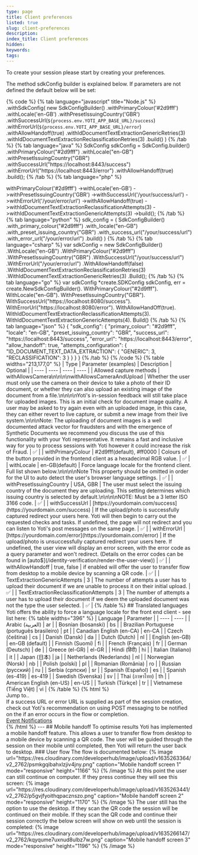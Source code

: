 ```yaml
---
type: page
title: Client preferences
listed: true
slug: client-preferences
description: 
index_title: Client preferences
hidden: 
keywords: 
tags: 
---
```


To create your session please start by creating your preferences.

The method sdkConfig builder is explained below. If parameters are not defined the default below will be set:

{% code %}
{% tab language="javascript" title="Node.js" %}
.withSdkConfig(
    new SdkConfigBuilder()
        .withPrimaryColour('#2d9fff')
    		.withLocale('en-GB')
        .withPresetIssuingCountry('GBR')
        .withSuccessUrl(`${process.env.YOTI_APP_BASE_URL}/success`)
        .withErrorUrl(`${process.env.YOTI_APP_BASE_URL}/error`)
        .withAllowHandoff(true)
        .withIdDocumentTextExtractionGenericRetries(3)
        .withIdDocumentTextExtractionReclassificationRetries(3)
        .build()
)
{% /tab %}
{% tab language="java" %}
SdkConfig sdkConfig = SdkConfig.builder()
    .withPrimaryColour("#2d9fff")
  	.withLocale("en-GB")
    .withPresetIssuingCountry("GBR")
    .withSuccessUrl("https://localhost:8443/success")
    .withErrorUrl("https://localhost:8443/error")
    .withAllowHandoff(true)
    .build();
{% /tab %}
{% tab language="php" %}
<?php

$sdkConfig =
    (new SdkConfigBuilder())
    ->withPrimaryColour('#2d9fff')
  	->withLocale('en-GB')
    ->withPresetIssuingCountry('GBR')
    ->withSuccessUrl('/your/success/url')
    ->withErrorUrl('/your/error/url')
    ->withAllowHandoff(true)
    ->withIdDocumentTextExtractionReclassificationAttempts(3)
    ->withIdDocumentTextExtractionGenericAttempts(3)
    ->build();
{% /tab %}
{% tab language="python" %}
sdk_config = (
    SdkConfigBuilder()
    .with_primary_colour("#2d9fff")
  	.with_locale("en-GB")
    .with_preset_issuing_country("GBR")
    .with_success_url("/your/success/url")
    .with_error_url("/your/error/url")
    .build()
)
{% /tab %}
{% tab language="csharp" %}
var sdkConfig = new SdkConfigBuilder()
  	.WithLocale("en-GB")
    .WithPrimaryColour("#2d9fff")
    .WithPresetIssuingCountry("GBR")
    .WithSuccessUrl("/your/success/url")
    .WithErrorUrl("/your/error/url")
    .WithAllowHandoff(false)
    .WithIdDocumentTextExtractionReclassificationRetries(3)
    .WithIdDocumentTextExtractionGenericRetries(3)
    .Build();
{% /tab %}
{% tab language="go" %}
var sdkConfig *create.SDKConfig
sdkConfig, err = create.NewSdkConfigBuilder().
    WithPrimaryColour("#2d9fff").
		WithLocale("en-GB").
    WithPresetIssuingCountry("GBR").
    WithSuccessUrl("https://localhost:8080/success").
    WithErrorUrl("https://localhost:8080/error").
    WithAllowHandOff(true).
    WithIdDocumentTextExtractionReclassificationAttempts(3).
    WithIdDocumentTextExtractionGenericAttempts(4).
    Build()
{% /tab %}
{% tab language="json" %}
{
    "sdk_config": {
        "primary_colour": "#2d9fff",
        "locale": "en-GB",
        "preset_issuing_country": "GBR",
        "success_url": "https://localhost:8443/success",
        "error_url": "https://localhost:8443/error",
        "allow_handoff": true,
        "attempts_configuration": {
            "ID_DOCUMENT_TEXT_DATA_EXTRACTION": {
                "GENERIC": 3,
                "RECLASSIFICATION": 3
            }
        }
    }
}
{% /tab %}
{% /code %}

{% table widths="213,177,0" %}
| Type | Parameter (examples) | Description | Optional | 
| ---- | ---- | ---- | ---- | 
| Allowed capture methods | withAllowsCamera\n\n\n\nwithAllowsCameraAndUpload | Whether the user must only use the camera on their device to take a photo of their ID document, or whether they can also upload an existing image of the document from a file.\n\n\n\nYoti's in-session feedback will still take place for uploaded images. This is an initial check for document image quality. A user may be asked to try again even with an uploaded image, in this case, they can either revert to live capture, or submit a new image from their live system.\n\n\nNote: The uploading of document images is a well documented attack vector for fraudsters and with the emergence of Synthetic Documents we recommend you discuss the use of this functionality with your Yoti representative.  It remains a fast and inclusive way for you to process sessions with Yoti however it could increase the risk of Fraud. | ✅ | 
| withPrimaryColour | #2d9fff(default), #ff0000 | Colours of the button provided in the frontend client as a hexadecimal RGB value. | ✅ | 
| withLocale | en-GB(default) | Force language locale for the frontend client. Full list shown below.\n\n\n\nNote This property should be omitted in order for the UI to auto detect the user's browser language settings. | ✅ | 
| withPresetIssuingCountry | USA, GBR | The user must select the issuing country of the document they are uploading. This setting determines which issuing country is selected by default.\n\n\n\nNOTE: Must be a 3 letter ISO 3166 code. | ✅ | 
| withSuccessUrl | [https://yourdomain.com/success](https://yourdomain.com/success) | If the upload/photo is successfully captured redirect your users here. Yoti will then begin to carry out the requested checks and tasks. If undefined, the page will not redirect and you can listen to Yoti's post messages on the same page. | ✅ | 
| withErrorUrl | [https://yourdomain.com/error](https://yourdomain.com/error) | If the upload/photo is unsuccessfully captured redirect your users here. If undefined, the user view will display an error screen, with the error code as a query parameter and won't redirect. (Details on the error codes can be found in [auto$](/identity-verification/render-the-user-view)) | ✅ | 
| withAllowHandoff | true, false | if enabled will offer the user to transfer flow from desktop to a mobile device by scanning a QR code. | ✅ | 
| TextExtractionGenericAttempts | 3 | The number of attempts a user has to upload their document if we are unable to process it on their initial upload. | ✅ | 
| TextExtractionReclassificationAttempts | 3 | The number of attempts a user has to upload their document if we deem the uploaded document was not the type the user selected. | ✅ | 
{% /table %}

## Translated languages

Yoti offers the ability to force a language locale for the front end client - see list here:

{% table widths="396" %}
| Language | Parameter | 
| ---- | ---- | 
| Arabic (العربية) | ar | 
| Bosnian (bosanski) | bs | 
| Brazilian Portuguese (português brasileiro) | pt | 
| Canadian English (en-CA) | en-CA | 
| Czech (čeština) | cs | 
| Danish (Dansk) | da | 
| Dutch (Dutch) | nl | 
| English (en-GB) | en-GB (default) | 
| Finnish (Suomi) | fi | 
| French (Français) | fr | 
| German (Deutsch) | de | 
| Greece (el-GR) | el-GR | 
| Hindi (हिंदी) | hi | 
| Italian (Italiano) | it | 
| Japan (日本) | ja | 
| Netherlands (Nederlands) | nl | 
| Norwegian (Norsk) | nb | 
| Polish (polski) | pl | 
| Romanian (România) | ro | 
| Russian (русский) | ru | 
| Serbia (српски) | sr | 
| Spanish (Español) | es | 
| Spanish (es-419) | es-419 | 
| Swedish (Svenska) | sv | 
| Thai (ภาษาไทย) | th | 
| American English (en-US) | en-US | 
| Turkish (Türkçe) | tr | 
| Vietnamese (Tiếng Việt) | vi | 
{% /table %}

{% html %}
<div class="alert-GTK">
    <div class="alert-title" id="GTK">
       Jump to.. 
    </div>
    <div class="alert-text">
If a success URL or error URL is supplied as part of the session creation, check out Yoti's recommendation on using POST messaging to be notified on the if an error occurs in the flow or completion.    
     
    </div>
    <div class="alert-links"> 
        <a href="https://developers.yoti.com/identity-verification/notifications">Event Notifications</a>
   </div>
</div>
{% /html %}

---

## Mobile handoff

To optimise results Yoti has implemented a mobile handoff feature. This allows a user to transfer flow from desktop to a mobile device by scanning a QR code. The user will be guided through the session on their mobile until completed, then Yoti will return the user back to desktop.

### User flow

The flow is documented below:

{% image url="https://res.cloudinary.com/developerhub/image/upload/v1635263364/v2_2762/psmkgqibahxlzjiv4jny.png" caption="Mobile handoff screen 1" mode="responsive" height="1166" %}
{% /image %}

At this point the user can still continue on computer. If they press continue they will see this screen:

{% image url="https://res.cloudinary.com/developerhub/image/upload/v1635263441/v2_2762/p5gvjfyoithqpacznszo.png" caption="Mobile handoff screen 2" mode="responsive" height="1170" %}
{% /image %}

The user still has the option to use the desktop. If they scan the QR code the session will be continued on their mobile. If they scan the QR code and continue their session correctly the below screen will show on web until the session is completed:

{% image url="https://res.cloudinary.com/developerhub/image/upload/v1635266147/v2_2762/kqyqume7uxnud8ulbz7w.png" caption="Mobile handoff screen 3" mode="responsive" height="1196" %}
{% /image %}